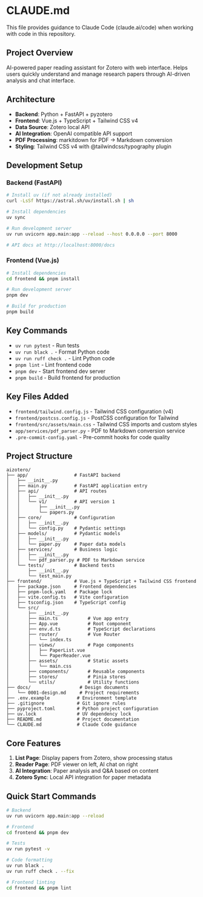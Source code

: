 # CLAUDE.md

This file provides guidance to Claude Code (claude.ai/code) when working with code in this repository.

## Project Overview

AI-powered paper reading assistant for Zotero with web interface. Helps users quickly understand and manage research papers through AI-driven analysis and chat interface.

## Architecture

- **Backend**: Python + FastAPI + pyzotero
- **Frontend**: Vue.js + TypeScript + Tailwind CSS v4
- **Data Source**: Zotero local API
- **AI Integration**: OpenAI compatible API support
- **PDF Processing**: markitdown for PDF → Markdown conversion
- **Styling**: Tailwind CSS v4 with @tailwindcss/typography plugin

## Development Setup

### Backend (FastAPI)

```bash
# Install uv (if not already installed)
curl -LsSf https://astral.sh/uv/install.sh | sh

# Install dependencies
uv sync

# Run development server
uv run uvicorn app.main:app --reload --host 0.0.0.0 --port 8000

# API docs at http://localhost:8000/docs
```

### Frontend (Vue.js)

```bash
# Install dependencies
cd frontend && pnpm install

# Run development server
pnpm dev

# Build for production
pnpm build
```

## Key Commands

- `uv run pytest` - Run tests
- `uv run black .` - Format Python code
- `uv run ruff check .` - Lint Python code
- `pnpm lint` - Lint frontend code
- `pnpm dev` - Start frontend dev server
- `pnpm build` - Build frontend for production

## Key Files Added

- `frontend/tailwind.config.js` - Tailwind CSS configuration (v4)
- `frontend/postcss.config.js` - PostCSS configuration for Tailwind
- `frontend/src/assets/main.css` - Tailwind CSS imports and custom styles
- `app/services/pdf_parser.py` - PDF to Markdown conversion service
- `.pre-commit-config.yaml` - Pre-commit hooks for code quality

## Project Structure

```
aizotero/
├── app/                 # FastAPI backend
│   ├── __init__.py
│   ├── main.py          # FastAPI application entry
│   ├── api/             # API routes
│   │   ├── __init__.py
│   │   └── v1/          # API version 1
│   │       ├── __init__.py
│   │       └── papers.py
│   ├── core/            # Configuration
│   │   ├── __init__.py
│   │   └── config.py    # Pydantic settings
│   ├── models/          # Pydantic models
│   │   ├── __init__.py
│   │   └── paper.py     # Paper data models
│   ├── services/        # Business logic
│   │   ├── __init__.py
│   │   └── pdf_parser.py # PDF to Markdown service
│   └── tests/           # Backend tests
│       ├── __init__.py
│       └── test_main.py
├── frontend/            # Vue.js + TypeScript + Tailwind CSS frontend
│   ├── package.json     # Frontend dependencies
│   ├── pnpm-lock.yaml   # Package lock
│   ├── vite.config.ts   # Vite configuration
│   ├── tsconfig.json    # TypeScript config
│   └── src/
│       ├── __init__.py
│       ├── main.ts           # Vue app entry
│       ├── App.vue           # Root component
│       ├── env.d.ts          # TypeScript declarations
│       ├── router/           # Vue Router
│       │   └── index.ts
│       ├── views/            # Page components
│       │   ├── PaperList.vue
│       │   └── PaperReader.vue
│       ├── assets/           # Static assets
│       │   └── main.css
│       ├── components/       # Reusable components
│       ├── stores/           # Pinia stores
│       └── utils/            # Utility functions
├── docs/                  # Design documents
│   └── 0001-design.md     # Project requirements
├── .env.example          # Environment template
├── .gitignore            # Git ignore rules
├── pyproject.toml        # Python project configuration
├── uv.lock               # UV dependency lock
├── README.md             # Project documentation
└── CLAUDE.md             # Claude Code guidance
```

## Core Features

1. **List Page**: Display papers from Zotero, show processing status
2. **Reader Page**: PDF viewer on left, AI chat on right
3. **AI Integration**: Paper analysis and Q&A based on content
4. **Zotero Sync**: Local API integration for paper metadata

## Quick Start Commands

```bash
# Backend
uv run uvicorn app.main:app --reload

# Frontend
cd frontend && pnpm dev

# Tests
uv run pytest -v

# Code formatting
uv run black .
uv run ruff check . --fix

# Frontend linting
cd frontend && pnpm lint
```
